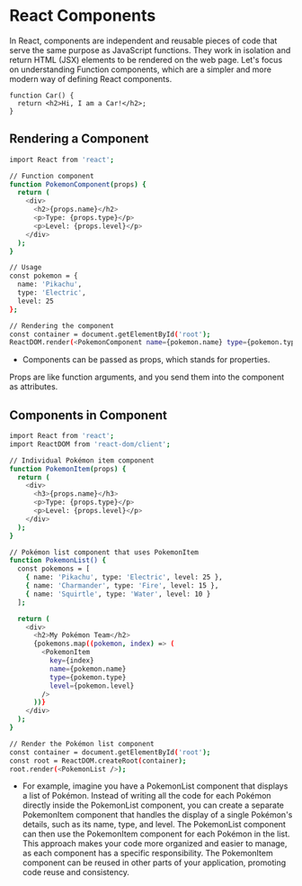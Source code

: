 <!-- @format -->

# React Components

In React, components are independent and reusable pieces of code that serve the same purpose as JavaScript functions. They work in isolation and return HTML (JSX) elements to be rendered on the web page. Let's focus on understanding Function components, which are a simpler and more modern way of defining React components.

```
function Car() {
  return <h2>Hi, I am a Car!</h2>;
}
```

## Rendering a Component

```sh
import React from 'react';

// Function component
function PokemonComponent(props) {
  return (
    <div>
      <h2>{props.name}</h2>
      <p>Type: {props.type}</p>
      <p>Level: {props.level}</p>
    </div>
  );
}

// Usage
const pokemon = {
  name: 'Pikachu',
  type: 'Electric',
  level: 25
};

// Rendering the component
const container = document.getElementById('root');
ReactDOM.render(<PokemonComponent name={pokemon.name} type={pokemon.type} level={pokemon.level} />, container);

```

- Components can be passed as props, which stands for properties.

Props are like function arguments, and you send them into the component as attributes.

## Components in Component

```sh
import React from 'react';
import ReactDOM from 'react-dom/client';

// Individual Pokémon item component
function PokemonItem(props) {
  return (
    <div>
      <h3>{props.name}</h3>
      <p>Type: {props.type}</p>
      <p>Level: {props.level}</p>
    </div>
  );
}

// Pokémon list component that uses PokemonItem
function PokemonList() {
  const pokemons = [
    { name: 'Pikachu', type: 'Electric', level: 25 },
    { name: 'Charmander', type: 'Fire', level: 15 },
    { name: 'Squirtle', type: 'Water', level: 10 }
  ];

  return (
    <div>
      <h2>My Pokémon Team</h2>
      {pokemons.map((pokemon, index) => (
        <PokemonItem
          key={index}
          name={pokemon.name}
          type={pokemon.type}
          level={pokemon.level}
        />
      ))}
    </div>
  );
}

// Render the Pokémon list component
const container = document.getElementById('root');
const root = ReactDOM.createRoot(container);
root.render(<PokemonList />);

```

- For example, imagine you have a PokemonList component that displays a list of Pokémon. Instead of writing all the code for each Pokémon directly inside the PokemonList component, you can create a separate PokemonItem component that handles the display of a single Pokémon's details, such as its name, type, and level. The PokemonList component can then use the PokemonItem component for each Pokémon in the list. This approach makes your code more organized and easier to manage, as each component has a specific responsibility. The PokemonItem component can be reused in other parts of your application, promoting code reuse and consistency.

